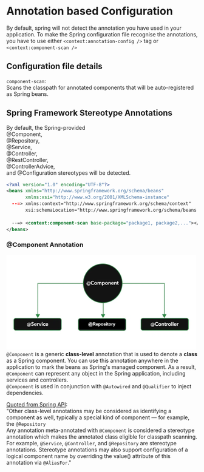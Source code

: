 # Annotation based Configuration
By default, spring will not detect the annotation you have used in your application.
To make the Spring configuration file recognise the annotations, you have to use either
`<context:annotation-config />` tag or `<context:component-scan />`<br>

## Configuration file details
`component-scan`: <br>
Scans the classpath for annotated components that will be auto-registered as Spring beans.<br>

## Spring Framework Stereotype Annotations
By default, the Spring-provided <br>
@Component,<br>
@Repository,<br>
@Service,<br>
@Controller,<br>
@RestController,<br>
@ControllerAdvice,<br>and
@Configuration stereotypes will be detected.

```xml
<?xml version="1.0" encoding="UTF-8"?>
<beans xmlns="http://www.springframework.org/schema/beans"
       xmlns:xsi="http://www.w3.org/2001/XMLSchema-instance"
  --=> xmlns:context="http://www.springframework.org/schema/context"
       xsi:schemaLocation="http://www.springframework.org/schema/beans http://www.springframework.org/schema/beans/spring-beans.xsd http://www.springframework.org/schema/context https://www.springframework.org/schema/context/spring-context.xsd">
        
  --=> <context:component-scan base-package="package1, package2,..."></context:component-scan>
</beans>
```

### @Component Annotation
<img src="Spring_Component_Annotations.png" alt="Spring Component Annotation" width=500><br>
`@Component` is a generic **class-level** annotation that is used to denote a **class** as a Spring component.
You can use this annotation anywhere in the application to mark the beans as Spring's managed component.
As a result, `@Component` can represent any object in the Spring application, including services and controllers.<br>
`@Component` is used in conjunction with `@Autowired` and `@Qualifier` to inject dependencies.<br>

[Quoted from Spring API](https://docs.spring.io/spring-framework/docs/current/javadoc-api/org/springframework/stereotype/Component.html):<br>
"Other class-level annotations may be considered as identifying a component as well, typically a special kind of component — for example, the `@Repository`<br>
Any annotation meta-annotated with `@Component` is considered a stereotype annotation which makes the annotated class eligible for classpath scanning. For example, `@Service`, `@Controller`, and `@Repository` are stereotype annotations.
Stereotype annotations may also support configuration of a logical component name by overriding the value() attribute of this annotation via `@AliasFor`."


